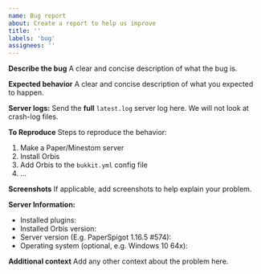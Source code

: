 ```yaml
---
name: Bug report
about: Create a report to help us improve
title: ''
labels: 'bug'
assignees: ''
---
```


**Describe the bug**
A clear and concise description of what the bug is.

**Expected behavior**
A clear and concise description of what you expected to happen.

**Server logs:**
Send the **full** `latest.log` server log here. We will not look at crash-log files.

**To Reproduce**
Steps to reproduce the behavior:
1. Make a Paper/Minestom server
2. Install Orbis
3. Add Orbis to the `bukkit.yml` config file
4. ...

**Screenshots**
If applicable, add screenshots to help explain your problem.

**Server Information:**
 - Installed plugins: 
 - Installed Orbis version: 
 - Server version (E.g. PaperSpigot 1.16.5 #574): 
 - Operating system (optional, e.g. Windows 10 64x): 

**Additional context**
Add any other context about the problem here.
